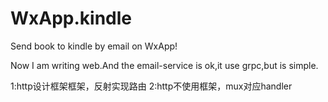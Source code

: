 # WxApp.kindle
Send book to kindle by email on WxApp!

Now I am writing web.And the email-service is ok,it use grpc,but is simple.


1:http设计框架框架，反射实现路由 
2:http不使用框架，mux对应handler